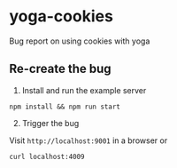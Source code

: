 # yoga-cookies
Bug report on using cookies with yoga

## Re-create the bug

1. Install and run the example server
```shell
npm install && npm run start
```

2. Trigger the bug

Visit `http://localhost:9001` in a browser or

```shell
curl localhost:4009
```
